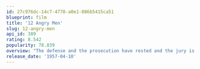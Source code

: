 ```yaml
---
id: 27c976dc-14c7-4778-a0e1-086b5415ca51
blueprint: film
title: '12 Angry Men'
slug: 12-angry-men
api_id: 389
rating: 8.542
popularity: 78.839
overview: "The defense and the prosecution have rested and the jury is filing into the jury room to decide if a young Spanish-American is guilty or innocent of murdering his father. What begins as an open and shut case soon becomes a mini-drama of each of the jurors' prejudices and preconceptions about the trial, the accused, and each other."
release_date: '1957-04-10'
---
```

